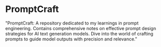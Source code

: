 # PromptCraft
"PromptCraft: A repository dedicated to my learnings in prompt engineering. Contains comprehensive notes on effective prompt design strategies for AI text generation models. Dive into the world of crafting prompts to guide model outputs with precision and relevance."
